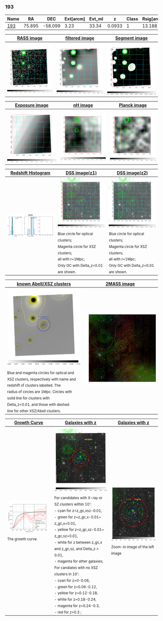 <div STYLE="page-break-after: always;"></div>

### 193

|Name          |RA          |DEC      | Ext[arcm] | Ext_ml | z    | Class| Rsig[arcmin] | CRsig[c/s] | CR500[c/s] | R500[Mpc] |L500[erg/s]|F500[erg/s/cm^2]| M500[Msun]|Tx[keV]|beta|GC(XSZ,Delta_z<0.01)| GC(OPT,Delta_z<0.01)|GC|alias|
|--------------|------------|------------|---|---|-----------|--------|------|------|----|----|----|----|----|----|----|----|----|----|---|
|[193](script/193.md)     | 75.895       | -58.099       | 3.23    | 33.34   | 0.0933 | 1   | 13.188 |0.075 |0.070 |0.696 |2.807e+43 |1.284e-12 |1.047e+14 |2.267 |0.893 |-, |Wen, |-, |t144|

|[RASS image](../image/193/193_img.pdf)|[filtered image](../image/193/193_fil.pdf)|[Segment image](../image/193/193_seg.pdf)|
|-------------------|--------------------|-------------------|
| <img src="../image/193/193_img.png" width="300">  | <img src="../image/193/193_fil.png" width="300">   | <img src="../image/193/193_seg.png" width="300">  |

|[Exposure image](../image/193/193_mex.pdf)| [nH image](../image/193/193_nh.pdf)| [Planck image](../image/193/193_p.pdf)|
|-------------------|--------------------|-------------------|
|<img src="../image/193/193_mex.png" width="300">   | <img src="../image/193/193_nh.png" width="300">    | <img src="../image/193/193_p.png" width="300"> |

|[Redshift Histogram](../image/193/193_zg.pdf) | [DSS image(z1)](../image/193/193_dss_z1.pdf)      |  [DSS image(z2)](../image/193/193_dss_z2.pdf)    |
|-------------------|--------------------|-------------------|
|<img src="../image/193/193_zg.png" width="300"> |<img src="../image/193/193_dss_z1.png" width="300"> <sub><br>Blue circle for optical clusters; <br>Magenta circle for XSZ clusters; <br>all with r=1Mpc; <br>Only GC with Delta_z<0.01 are shown. </sub>| <img src="../image/193/193_dss_z2.png" width="300"><sub><br>Blue circle for optical clusters; <br>Magenta circle for XSZ clusters; <br>all with r=1Mpc; <br>Only GC with Delta_z<0.01 are shown. </sub> |

|[known Abell/XSZ clusters](../image/193/193_m.pdf) | [2MASS image](../image/193/193_2mass.pdf)      |
|-------------------|-------------------|
|<img src=../image/193/193_m.png width="300"> <sub><br>Blue and magenta circles for optical and <br>XSZ clusters, respectively with name and <br>redshift of clusters labelled. The <br>radius of circles are 1Mpc. Circles with <br>solid line for clusters with <br>Delta_z<0.01, and those with dashed <br>line for other XSZ/Abell clusters.        </sub>|<img src="../image/193/193_2mass.png" width="300">  |

|[Growth Curve](../image/193/193_gca_all.png) |[Galaxies with z](../image/193/193_opt_ned.pdf) |[Galaxies with z](../image/193/193_opt_ned_zoom.pdf) |
|-------------------|-------------------|-------------------|
| <img src="../image/193/193_gca_all.png" width="300"> <sub><br>The growth curve.</sub>| <img src=../image/193/193_opt_ned.png width="300"> <br><sub> For candidates with X-ray or SZ clusters within 10': <br> - cyan for z<z_gc,xsz-0.01, <br> - green for z=z_gc,x-0.01~ z_gc,x+0.01, <br> - yellow for z=z_gc,sz-0.01~ z_gc,sz+0.01, <br> - white for z between z_gc,x and z_gc,sz, and Delta_z > 0.01, <br> - magenta for other galaxies; <br>For candiates with no XSZ clusters in 10': <br> - cyan for z=0-0.06, <br> - green for z=0.06-0.12, <br> - yellow for z=0.12-0.18, <br> - white for z=0.18-0.24, <br> - magenta for z=0.24-0.3, <br> - red for z>0.3 ;  </sub>|<img src=../image/193/193_opt_ned_zoom.png width="300">  <br><sub> Zoom-in image of the left image</sub>|




